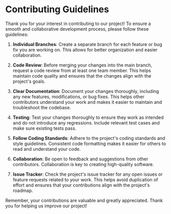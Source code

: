 # Contributing Guidelines

Thank you for your interest in contributing to our project! To ensure a smooth and collaborative development process, please follow these guidelines:

1. **Individual Branches**: Create a separate branch for each feature or bug fix you are working on. This allows for better organization and easier collaboration.

2. **Code Review**: Before merging your changes into the main branch, request a code review from at least one team member. This helps maintain code quality and ensures that the changes align with the project's goals.

3. **Clear Documentation**: Document your changes thoroughly, including any new features, modifications, or bug fixes. This helps other contributors understand your work and makes it easier to maintain and troubleshoot the codebase.

4. **Testing**: Test your changes thoroughly to ensure they work as intended and do not introduce any regressions. Include relevant test cases and make sure existing tests pass.

5. **Follow Coding Standards**: Adhere to the project's coding standards and style guidelines. Consistent code formatting makes it easier for others to read and understand your code.

6. **Collaboration**: Be open to feedback and suggestions from other contributors. Collaboration is key to creating high-quality software.

7. **Issue Tracker**: Check the project's issue tracker for any open issues or feature requests related to your work. This helps avoid duplication of effort and ensures that your contributions align with the project's roadmap.

Remember, your contributions are valuable and greatly appreciated. Thank you for helping us improve our project!
